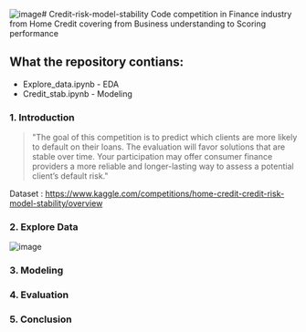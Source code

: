 ![image](https://github.com/jackitchai/Credit-risk-model-stability/assets/107567014/508243ad-f094-4192-9e02-597d977b3da3)# Credit-risk-model-stability
Code competition in Finance industry from Home Credit covering from Business understanding to Scoring performance
## What the repository contians: 
* Explore_data.ipynb - EDA
* Credit_stab.ipynb - Modeling
### 1. Introduction
>"The goal of this competition is to predict which clients are more likely to default on their loans. The evaluation will favor solutions that are stable over time.
Your participation may offer consumer finance providers a more reliable and longer-lasting way to assess a potential client’s default risk."
>
Dataset : https://www.kaggle.com/competitions/home-credit-credit-risk-model-stability/overview



### 2. Explore Data
![image](https://github.com/jackitchai/Credit-risk-model-stability/assets/107567014/48494143-db71-4645-bdb7-2281509c6d65)

### 3. Modeling


### 4. Evaluation

### 5. Conclusion

